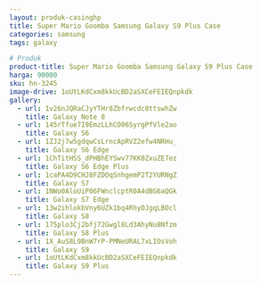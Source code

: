 ```yaml
---
layout: produk-casinghp
title: Super Mario Goomba Samsung Galaxy S9 Plus Case
categories: samsung
tags: galaxy

# Produk
product-title: Super Mario Goomba Samsung Galaxy S9 Plus Case
harga: 90000
sku: hn-3245
image-drive: 1oUtLKdCxm8kkUcBD2aSXCeFEIEQnpkdk
gallery:
  - url: 1v26nJQRaCJyYTHr8Zbfrwcdc8ttswhZw
    title: Galaxy Note 8
  - url: 145rTfue7I9EmzLLhCO06SyrgPfVle2ao
    title: Galaxy S6
  - url: 1ZJ2j7w5gdqwCsLrncApRVZ2efw4NRHu_
    title: Galaxy S6 Edge
  - url: 1ChTitHSS_dPHBhEYSwv77KK0ZxuZE7ez
    title: Galaxy S6 Edge Plus
  - url: 1caPA4D9CHJ8FZDOqSnhgemP2T2YURNgZ
    title: Galaxy S7
  - url: 1NWo0AloUiP06FWnclcptR0A4dBG6aQGk
    title: Galaxy S7 Edge
  - url: 13w2ihlokbVny6UZk1bq4RhyOJgqLBOcl
    title: Galaxy S8
  - url: 175plo3Cj2bfj72Gwgl8Ld3AhyNu8Nfzm
    title: Galaxy S8 Plus
  - url: 1X_AuS8L9BnW7rP-PMNeURAL7xLIOsVoh
    title: Galaxy S9
  - url: 1oUtLKdCxm8kkUcBD2aSXCeFEIEQnpkdk
    title: Galaxy S9 Plus
---
```

